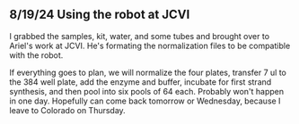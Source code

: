 ## 8/19/24 Using the robot at JCVI

I grabbed the samples, kit, water, and some tubes and brought over to Ariel's work at JCVI. He's formating the normalization files to be compatible with the robot.

If everything goes to plan, we will normalize the four plates, transfer 7 ul to the 384 well plate, add the enzyme and buffer, incubate for first strand synthesis, and then pool into six pools of 64 
each. Probably won't happen in one day. Hopefully can come back tomorrow or Wednesday, because I leave to Colorado on Thursday. 
